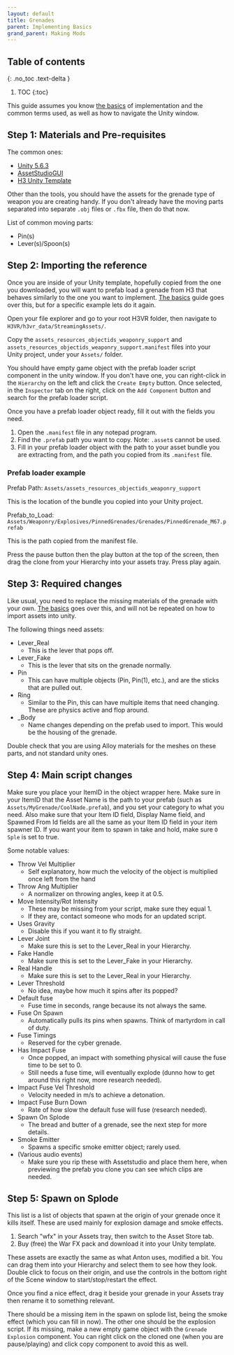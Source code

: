 ```yaml
---
layout: default
title: Grenades
parent: Implementing Basics
grand_parent: Making Mods
---
```


## Table of contents
{: .no_toc .text-delta }

1. TOC
{:toc}

This guide assumes you know [the basics](the_basics) of implementation and the common terms used, as well as how to
navigate the Unity window.

## Step 1: Materials and Pre-requisites

The common ones:

- [Unity 5.6.3](https://unity3d.com/get-unity/download/archive)
- [AssetStudioGUI](https://drive.google.com/file/d/18P59DJL0tGRSTXaxXknVl9lFiLJ27Y_v/view)
- [H3 Unity Template](https://drive.google.com/file/d/1bRHZrJxgPmE1PJGR_ty3i78mBfLTZQiB/view?usp=sharing)

Other than the tools, you should have the assets for the grenade type of weapon you are creating handy. If you don't
already have the moving parts separated into separate `.obj` files or `.fbx` file, then do that now.

List of common moving parts:

- Pin(s)
- Lever(s)/Spoon(s)

## Step 2: Importing the reference

Once you are inside of your Unity template, hopefully copied from the one you downloaded, you will want to prefab load a
grenade from H3 that behaves similarly to the one you want to implement. [The basics](the_basics.md) guide goes over
this, but for a specific example lets do it again.

Open your file explorer and go to your root H3VR folder, then navigate to `H3VR/h3vr_data/StreamingAssets/`.

Copy the `assets_resources_objectids_weaponry_support` and `assets_resources_objectids_weaponry_support.manifest` files
into your Unity project, under your `Assets/` folder.

You should have empty game object with the prefab loader script component in the unity window. If you don't have one,
you can right-click in the `Hierarchy` on the left and click the `Create Empty` button. Once selected, in
the `Inspector` tab on the right, click on the `Add Component` button and search for the prefab loader script.

Once you have a prefab loader object ready, fill it out with the fields you need.

1. Open the `.manifest` file in any notepad program.
2. Find the `.prefab` path you want to copy. Note: `.asset`s cannot be used.
3. Fill in your prefab loader object with the path to your asset bundle you are extracting from, and the path you copied
   from its `.manifest` file.

### Prefab loader example

Prefab Path: `Assets/assets_resources_objectids_weaponry_support`

This is the location of the bundle you copied into your Unity project.

Prefab_to_Load: `Assets/Weaponry/Explosives/PinnedGrenades/Grenades/PinnedGrenade_M67.prefab`

This is the path copied from the manifest file.

Press the pause button then the play button at the top of the screen, then drag the clone from your Hierarchy into your
assets tray. Press play again.

## Step 3: Required changes

Like usual, you need to replace the missing materials of the grenade with your own. [The basics](the_basics) goes
over this, and will not be repeated on how to import assets into unity.

The following things need assets:

- Lever_Real
    - This is the lever that pops off.
- Lever_Fake
    - This is the lever that sits on the grenade normally.
- Pin
    - This can have multiple objects (Pin, Pin(1), etc.), and are the sticks that are pulled out.
- Ring
    - Similar to the Pin, this can have multiple items that need changing. These are physics active and flop around.
- _Body
    - Name changes depending on the prefab used to import. This would be the housing of the grenade.

Double check that you are using Alloy materials for the meshes on these parts, and not standard unity ones.

## Step 4: Main script changes

Make sure you place your ItemID in the object wrapper here. Make sure in your ItemID that the Asset Name is the path to
your prefab (such as `Assets/MyGrenade/CoolNade.prefab`), and you set your category to what you need. Also make sure
that your Item ID field, Display Name field, and Spawned From Id fields are all the same as your Item ID field in your
item spawner ID. If you want your item to spawn in take and hold, make sure `O Sple` is set to true.

Some notable values:

- Throw Vel Multiplier
    - Self explanatory, how much the velocity of the object is multiplied once left from the hand
- Throw Ang Multiplier
    - A normalizer on throwing angles, keep it at 0.5.
- Move Intensity/Rot Intensity
    - These may be missing from your script, make sure they equal 1.
    - If they are, contact someone who mods for an updated script.
- Uses Gravity
    - Disable this if you want it to fly straight.
- Lever Joint
    - Make sure this is set to the Lever_Real in your Hierarchy.
- Fake Handle
    - Make sure this is set to the Lever_Fake in your Hierarchy.
- Real Handle
    - Make sure this is set to the Lever_Real in your Hierarchy.
- Lever Threshold
    - No idea, maybe how much it spins after its popped?
- Default fuse
    - Fuse time in seconds, range because its not always the same.
- Fuse On Spawn
    - Automatically pulls its pins when spawns. Think of martyrdom in call of duty.
- Fuse Timings
    - Reserved for the cyber grenade.
- Has Impact Fuse
    - Once popped, an impact with something physical will cause the fuse time to be set to 0.
    - Still needs a fuse time, will eventually explode (dunno how to get around this right now, more research needed).
- Impact Fuse Vel Threshold
    - Velocity needed in m/s to achieve a detonation.
- Impact Fuse Burn Down
    - Rate of how slow the default fuse will fuse (research needed).
- Spawn On Splode
    - The bread and butter of a grenade, see the next step for more details.
- Smoke Emitter
    - Spawns a specific smoke emitter object; rarely used.
- (Various audio events)
    - Make sure you rip these with Assetstudio and place them here, when previewing the prefab you clone you can see
      which clips are needed.

## Step 5: Spawn on Splode

This list is a list of objects that spawn at the origin of your grenade once it kills itself. These are used mainly for
explosion damage and smoke effects.

1. Search "wfx" in your Assets tray, then switch to the Asset Store tab.
2. Buy (free) the War FX pack and download it into your Unity template.

These assets are exactly the same as what Anton uses, modified a bit. You can drag them into your Hierarchy and select
them to see how they look. Double click to focus on their origin, and use the controls in the bottom right of the Scene
window to start/stop/restart the effect.

Once you find a nice effect, drag it beside your grenade in your Assets tray then rename it to something relevant.

There should be a missing item in the spawn on splode list, being the smoke effect (which you can fill in now). The
other one should be the explosion script. If its missing, make a new empty game object with the `Grenade Explosion`
component. You can right click on the cloned one (when you are pause/playing) and click copy component to avoid this as
well.

